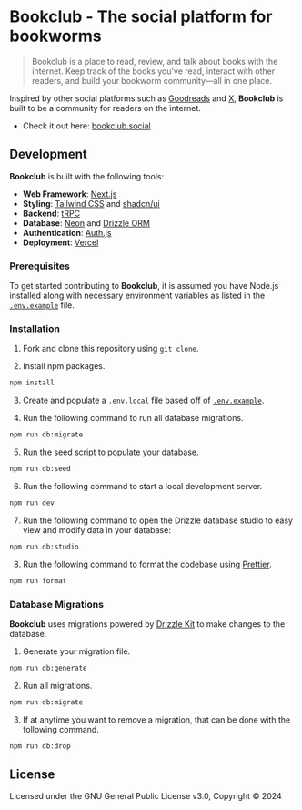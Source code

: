 # Bookclub - The social platform for bookworms

> Bookclub is a place to read, review, and talk about books with the internet. Keep track of the books you've read, interact with other readers, and build your bookworm community—all in one place.

Inspired by other social platforms such as [Goodreads](https://www.goodreads.com/) and [X](https://twitter.com/), **Bookclub** is built to be a community for readers on the internet.

- Check it out here: [bookclub.social](https://bookclub.social/)

## Development

**Bookclub** is built with the following tools:

- **Web Framework**: [Next.js](https://nextjs.org/)
- **Styling**: [Tailwind CSS](https://tailwindcss.com/) and [shadcn/ui](https://ui.shadcn.com/)
- **Backend**: [tRPC](https://trpc.io/)
- **Database**: [Neon](https://neon.tech/home) and [Drizzle ORM](https://orm.drizzle.team/)
- **Authentication**: [Auth.js](https://authjs.dev/)
- **Deployment**: [Vercel](https://vercel.com/)

### Prerequisites

To get started contributing to **Bookclub**, it is assumed you have Node.js installed along with necessary environment variables as listed in the [`.env.example`](.env.example) file.

### Installation

1. Fork and clone this repository using `git clone`.

2. Install npm packages.

```zsh
npm install
```

3. Create and populate a `.env.local` file based off of [`.env.example`](.env.example).

4. Run the following command to run all database migrations.

```zsh
npm run db:migrate
```

5. Run the seed script to populate your database.

```zsh
npm run db:seed
```

6. Run the following command to start a local development server.

```zsh
npm run dev
```

7. Run the following command to open the Drizzle database studio to easy view and modify data in your database:

```zsh
npm run db:studio
```

8. Run the following command to format the codebase using [Prettier](https://prettier.io/).

```zsh
npm run format
```

### Database Migrations

**Bookclub** uses migrations powered by [Drizzle Kit](https://orm.drizzle.team/kit-docs/overview) to make changes to the database.

1. Generate your migration file.

```zsh
npm run db:generate
```

2. Run all migrations.

```zsh
npm run db:migrate
```

3. If at anytime you want to remove a migration, that can be done with the following command.

```zsh
npm run db:drop
```

## License

Licensed under the GNU General Public License v3.0, Copyright © 2024
